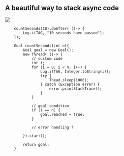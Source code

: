 <h2>A beautiful way to stack async code</h2>

[![](https://jitpack.io/v/alvessss/Sync.svg)](https://jitpack.io/#alvessss/Sync)

        countSeconds(10).doAfter( ()-> {
            Log.i(TAG, "10 seconds have passed");
        });

        Goal countSeconds(int n){
            Goal goal = new Goal();
            new Thread( ()-> {
                // custom code
                int i;
                for (i = 0; i < n; i++) {
                    Log.i(TAG, Integer.toString(i));
                    try {
                        Thead.sleep(1000);
                    } catch (Exception error) {
                        error.printStackTrace();
                    }
                }

                // goal condition
                if (i == n) {
                    goal.reached = true;
                }
                
                // error handling ?
                
            }).start();

            return goal;
        }